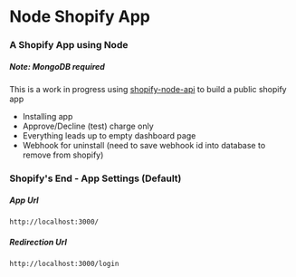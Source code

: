 # Node Shopify App

### A Shopify App using Node
##### Note: MongoDB required

This is a work in progress using [shopify-node-api](https://www.npmjs.com/package/shopify-node-api) to build a public shopify app

- Installing app
- Approve/Decline (test) charge only
- Everything leads up to empty dashboard page
- Webhook for uninstall (need to save webhook id into database to remove from shopify)

### Shopify's End - App Settings (Default)

##### App Url
`http://localhost:3000/`

##### Redirection Url
`http://localhost:3000/login`